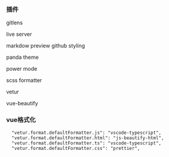 ### 插件
gitlens

live server

markdow preview github styling

panda theme

power mode

scss formatter

vetur

vue-beautify


### vue格式化
```
  "vetur.format.defaultFormatter.js": "vscode-typescript",  
  "vetur.format.defaultFormatter.html": "js-beautify-html",
  "vetur.format.defaultFormatter.ts": "vscode-typescript",
  "vetur.format.defaultFormatter.css": "prettier",
```